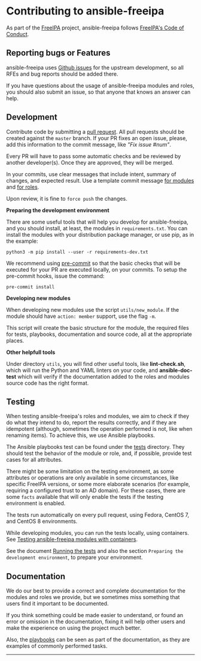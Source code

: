 Contributing to ansible-freeipa
===============================

As part of the [FreeIPA] project, ansible-freeipa follows
[FreeIPA's Code of Conduct].


Reporting bugs or Features
--------------------------

ansible-freeipa uses [Github issues] for the upstream development, so all RFEs
and bug reports should be added there.

If you have questions about the usage of ansible-freeipa modules and roles,
you should also submit an issue, so that anyone that knows an answer can help.


Development
-----------

Contribute code by submitting a [pull request]. All pull requests should be
created against the `master` branch. If your PR fixes an open issue, please,
add this information to the commit message, like _"Fix issue #num"_.

Every PR will have to pass some automatic checks and be reviewed by another
developer(s). Once they are approved, they will be merged.

In your commits, use clear messages that include intent, summary of changes,
and expected result. Use a template commit message [for modules] and
[for roles].

Upon review, it is fine to `force push` the changes.

**Preparing the development environment**

There are some useful tools that will help you develop for ansible-freeipa,
and you should install, at least, the modules in `requirements.txt`. You
can install the modules with your distribution package manager, or use pip,
as in the example:

```
python3 -m pip install --user -r requirements-dev.txt
```

We recommend using [pre-commit] so that the basic checks that will be executed
for your PR are executed locally, on your commits. To setup the pre-commit
hooks, issue the command:

```
pre-commit install
```

**Developing new modules**

When developing new modules use the script `utils/new_module`. If the module
should have `action: member` support, use the flag `-m`.

This script will create the basic structure for the module, the required files
for tests, playbooks, documentation and source code, all at the appropriate
places.


**Other helpfull tools**

Under directory `utils`, you will find other useful tools, like
**lint-check.sh**, which will run the Python and YAML linters on your code,
and **ansible-doc-test** which will verify if the documentation added to the
roles and modules source code has the right format.


Testing
-------

When testing ansible-freeipa's roles and modules, we aim to check if they
do what they intend to do, report the results correctly, and if they are
idempotent (although, sometimes the operation performed is not, like when
renaming items). To achieve this, we use Ansible playbooks.

The Ansible playbooks test can be found under the [tests] directory. They
should test the behavior of the module or role, and, if possible, provide
test cases for all attributes.

There might be some limitation on the testing environment, as some attributes
or operations are only available in some circumstances, like specific FreeIPA
versions, or some more elaborate scenarios (for example, requiring a
configured trust to an AD domain). For these cases, there are some `facts`
available that will only enable the tests if the testing environment is
enabled.

The tests run automatically on every pull request, using Fedora, CentOS 7,
and CentOS 8 environments.

While developing modules, you can run the tests locally, using containers.
See [Testing ansible-freeipa modules with containers].

See the document [Running the tests] and also the section `Preparing the
development environment`, to prepare your environment.


Documentation
-------------

We do our best to provide a correct and complete documentation for the modules
and roles we provide, but we sometimes miss something that users find it
important to be documented.

If you think something could be made easier to understand, or found an error
or omission in the documentation, fixing it will help other users and make
the experience on using the project much better.

Also, the [playbooks] can be seen as part of the documentation, as they are
examples of commonly performed tasks.

---
[FreeIPA]: https://freeipa.org
[FreeIPA's Code of Conduct]: https://github.com/freeipa/freeipa/blob/master/CODE_OF_CONDUCT.md
[for modules]: https://github.com/freeipa/ansible-freeipa/pull/357
[for roles]: https://github.com/freeipa/ansible-freeipa/pull/430
[Github issues]: https://github.com/freeipa/ansible-freeipa/issues
[pull request]: https://github.com/freeipa/ansible-freeipa/pulls
[playbooks]: playbooks
[pre-commit]: https://pre-commit.com
[Running the tests]: tests/README.md
[tests]: tests/
[podman]: https://podman.io
[Testing ansible-freeipa modules with containers]: tests/README-containers.md
